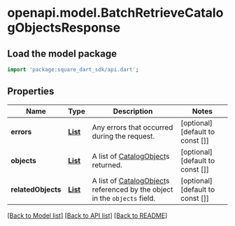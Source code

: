 # openapi.model.BatchRetrieveCatalogObjectsResponse

## Load the model package
```dart
import 'package:square_dart_sdk/api.dart';
```

## Properties
Name | Type | Description | Notes
------------ | ------------- | ------------- | -------------
**errors** | [**List<Error>**](Error.md) | Any errors that occurred during the request. | [optional] [default to const []]
**objects** | [**List<CatalogObject>**](CatalogObject.md) | A list of [CatalogObject](https://developer.squareup.com/reference/square_2023-12-13/objects/CatalogObject)s returned. | [optional] [default to const []]
**relatedObjects** | [**List<CatalogObject>**](CatalogObject.md) | A list of [CatalogObject](https://developer.squareup.com/reference/square_2023-12-13/objects/CatalogObject)s referenced by the object in the `objects` field. | [optional] [default to const []]

[[Back to Model list]](../README.md#documentation-for-models) [[Back to API list]](../README.md#documentation-for-api-endpoints) [[Back to README]](../README.md)


